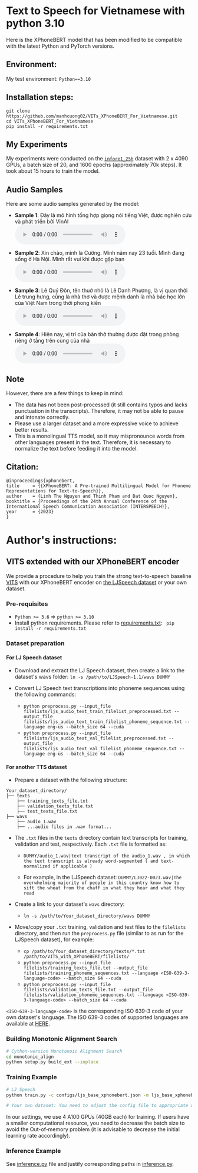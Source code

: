 # Text to Speech for Vietnamese with python 3.10
Here is the XPhoneBERT model that has been modified to be compatible with the latest Python and PyTorch versions.

## Environment:

My test environment: `Python==3.10`

## Installation steps:

```
git clone https://github.com/manhcuong02/VITs_XPhoneBERT_For_Vietnamese.git
cd VITs_XPhoneBERT_For_Vietnamese
pip install -r requirements.txt
```

## My Experiments
My experiments were conducted on the [`infore1_25h`](https://huggingface.co/datasets/doof-ferb/infore1_25hours) dataset with 2 x 4090 GPUs, a batch size of 20, and 1600 epochs (approximately 70k steps). It took about 15 hours to train the model.

## Audio Samples

Here are some audio samples generated by the model:

- **Sample 1**: Đây là mô hình tổng hợp giọng nói tiếng Việt, được nghiên cứu và phát triển bởi VinAI  
    <audio controls>
        <source src="samples/XphoneBert_2_2.wav" type="audio/wav">
        Your browser does not support the audio element. Please go to [sample 1](https://drive.google.com/file/d/1aemp9uJKlx53kHK5JogF8FUlP7nSwDKD/view?usp=drive_link)
    </audio>

- **Sample 2**: Xin chào, mình là Cường. Mình năm nay 23 tuổi. Mình đang sống ở Hà Nội. Mình rất vui khi được gặp bạn  
    <audio controls>
        <source src="samples/XphoneBert_2_1.wav" type="audio/wav">
        Your browser does not support the audio element. Please go to [sample 2](https://drive.google.com/file/d/1thrLf-aGAjJi92zgz64-tzdpyOkV0uBK/view?usp=drive_link)
    </audio>

- **Sample 3**: Lê Quý Đôn, tên thuở nhỏ là Lê Danh Phương, là vị quan thời Lê trung hưng, cũng là nhà thơ và được mệnh danh là nhà bác học lớn của Việt Nam trong thời phong kiến  
    <audio controls>
        <source src="samples/XphoneBert_2_3.wav" type="audio/wav">
        Your browser does not support the audio element. Please go to [sample 3](https://drive.google.com/file/d/1Mj7O8OKxXXz0SW3gdH3k8QGp1iTAUuO8/view?usp=drive_link)
    </audio>

- **Sample 4**: Hiện nay, vị trí của bàn thờ thường được đặt trong phòng riêng ở tầng trên cùng của nhà  
    <audio controls>
        <source src="samples/XphoneBert_2_4.wav" type="audio/wav">
        Your browser does not support the audio element. Please go to [sample 4](https://drive.google.com/file/d/1YJ8SiHteRWYd4p6gBgUwBaO79ajRW9PP/view?usp=drive_link)
    </audio>

## Note
However, there are a few things to keep in mind:
- The data has not been post-processed (it still contains typos and lacks punctuation in the transcripts). Therefore, it may not be able to pause and intonate correctly.
- Please use a larger dataset and a more expressive voice to achieve better results.
- This is a monolingual TTS model, so it may mispronounce words from other languages present in the text. Therefore, it is necessary to normalize the text before feeding it into the model.



## Citation:
```
@inproceedings{xphonebert,
title     = {{XPhoneBERT: A Pre-trained Multilingual Model for Phoneme Representations for Text-to-Speech}},
author    = {Linh The Nguyen and Thinh Pham and Dat Quoc Nguyen},
booktitle = {Proceedings of the 24th Annual Conference of the International Speech Communication Association (INTERSPEECH)},
year      = {2023}
}
```

# Author's instructions:

## <a name="introduction"></a> VITS extended with our XPhoneBERT encoder

We provide a procedure to help you train the strong text-to-speech baseline [VITS](https://github.com/jaywalnut310/vits) with our XPhoneBERT encoder on [the LJSpeech dataset](https://keithito.com/LJ-Speech-Dataset/) or your own dataset.

### <a name="pre-require"></a> Pre-requisites

- `Python >= 3.6` => `python >= 3.10`
- Install python requirements. Please refer to [requirements.txt](requirements.txt): `
pip install -r requirements.txt`


### <a name="data-prepare"></a> Dataset preparation

#### For LJ Speech dataset

- Download and extract the LJ Speech dataset, then create a link to the dataset's wavs folder: `ln -s /path/to/LJSpeech-1.1/wavs DUMMY`

- Convert LJ Speech text transcriptions into phoneme sequences using the following commands:
	- `python preprocess.py --input_file filelists/ljs_audio_text_train_filelist_preprocessed.txt --output_file filelists/ljs_audio_text_train_filelist_phoneme_sequence.txt --language eng-us --batch_size 64 --cuda`
	- `python preprocess.py --input_file filelists/ljs_audio_text_val_filelist_preprocessed.txt --output_file filelists/ljs_audio_text_val_filelist_phoneme_sequence.txt --language eng-us --batch_size 64 --cuda`


#### For another TTS dataset

- Prepare a dataset with the following structure:

```
Your_dataset_directory/
├── texts
    ├── training_texts_file.txt
    ├── validation_texts_file.txt
    ├── test_texts_file.txt
├── wavs
    ├── audio_1.wav
    ├── ...audio files in .wav format...
```

  - The `.txt` files in the `texts` directory contain text transcripts for training, validation and test, respectively. Each `.txt` file is formatted as:
  
    - `DUMMY/audio_1.wav|text transcript of the audio_1.wav , in which the text transcript is already word-segmented ( and text-normalized if applicable )`
    
    - For example, in the LJSpeech dataset: `DUMMY/LJ022-0023.wav|The overwhelming majority of people in this country know how to sift the wheat from the chaff in what they hear and what they read`

- Create a link to your dataset's `wavs` directory:

	- `ln -s /path/to/Your_dataset_directory/wavs DUMMY`

- Move/copy your `.txt` training, validation and test files to the `filelists` directory, and then run the `preprocess.py` file (similar to as run for the LJSpeech dataset), for example:

	- `cp /path/to/Your_dataset_directory/texts/*.txt /path/to/VITS_with_XPhoneBERT/filelists/`
	- `python preprocess.py --input_file filelists/training_texts_file.txt --output_file filelists/training_phoneme_sequences.txt --language <ISO-639-3-language-code> --batch_size 64 --cuda`
	- `python preprocess.py --input_file filelists/validation_texts_file.txt --output_file filelists/validation_phoneme_sequences.txt --language <ISO-639-3-language-code> --batch_size 64 --cuda`

`<ISO-639-3-language-code>` is the corresponding ISO 639-3 code of your own dataset's language. The ISO 639-3 codes of supported languages are available at [HERE](https://github.com/VinAIResearch/XPhoneBERT/blob/main/LanguageISO639-3Codes.md).

### Building Monotonic Alignment Search
```sh
# Cython-version Monotonoic Alignment Search
cd monotonic_align
python setup.py build_ext --inplace
```


### <a name="training"></a> Training Example
```sh
# LJ Speech
python train.py -c configs/ljs_base_xphonebert.json -m ljs_base_xphonebert

# Your own dataset: You need to adjust the config file to appropriate with your dataset.
```

In our settings, we use 4 A100 GPUs (40GB each) for training. If users have a smaller computational resource, you need to decrease the batch size to avoid the Out-of-memory problem (it is advisable to decrease the initial learning rate accordingly). 

### <a name="infer"></a> Inference Example
See [inference.py](inference.py) file and justify corresponding paths in [inference.py](inference.py).

# 

